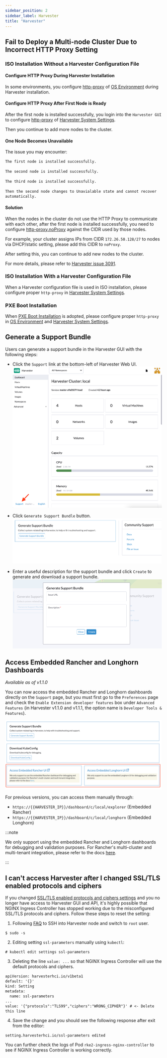 ```yaml
---
sidebar_position: 2
sidebar_label: Harvester
title: "Harvester"
---
```


<head>
  <link rel="canonical" href="https://docs.harvesterhci.io/v1.3/troubleshooting/harvester"/>
</head>

## Fail to Deploy a Multi-node Cluster Due to Incorrect HTTP Proxy Setting

### ISO Installation Without a Harvester Configuration File

#### Configure HTTP Proxy During Harvester Installation

In some environments, you configure [http-proxy](../airgap.md#configure-an-http-proxy-during-installation) of [OS Environment](../install/harvester-configuration.md#osenvironment) during Harvester installation.

#### Configure HTTP Proxy After First Node is Ready

After the first node is installed successfully, you login into the `Harvester GUI` to configure [http-proxy](../airgap.md#configure-an-http-proxy-in-harvester-settings) of [Harvester System Settings](../install/harvester-configuration.md#system_settings).

Then you continue to add more nodes to the cluster.

#### One Node Becomes Unavailable

The issue you may encounter:

```
The first node is installed successfully.

The second node is installed successfully.

The third node is installed successfully.

Then the second node changes to Unavialable state and cannot recover automatically.
```

#### Solution

When the nodes in the cluster do not use the HTTP Proxy to communicate with each other, after the first node is installed successfully, you need to configure [http-proxy.noProxy](../airgap.md#configure-an-http-proxy-in-harvester-settings) against the CIDR used by those nodes.

For example, your cluster assigns IPs from CIDR `172.26.50.128/27` to nodes via DHCP/static setting, please add this CIDR to `noProxy`.

After setting this, you can continue to add new nodes to the cluster.

For more details, please refer to [Harvester issue 3091](https://github.com/harvester/harvester/issues/3091).

### ISO Installation With a Harvester Configuration File

When a Harvester configuration file is used in ISO installation, please configure proper `http-proxy` in [Harvester System Settings](../install/harvester-configuration.md#system_settings).

### PXE Boot Installation

When [PXE Boot Installation](../install/pxe-boot-install.md) is adopted, please configure proper `http-proxy` in [OS Environment](../install/harvester-configuration.md#osenvironment) and [Harvester System Settings](../install/harvester-configuration.md#system_settings).

## Generate a Support Bundle

Users can generate a support bundle in the Harvester GUI with the following steps:

- Click the `Support` link at the bottom-left of Harvester Web UI.
    ![](/img/v1.1/troubleshooting/harvester-sb-support-link.png)

- Click `Generate Support Bundle` button.
    ![](/img/v1.1/troubleshooting/harvester-sb-support-button.png)

- Enter a useful description for the support bundle and click `Create` to generate and download a support bundle.
    ![](/img/v1.1/troubleshooting/harvester-sb-support-modal.png)

## Access Embedded Rancher and Longhorn Dashboards

_Available as of v1.1.0_

You can now access the embedded Rancher and Longhorn dashboards directly on the `Support` page, but you must first go to the `Preferences` page and check the `Enable Extension developer features` box under `Advanced Features` (in Harvester v1.1.0 and v1.1.1, the option name is `Developer Tools & Features`). 

![](/img/v1.1/troubleshooting/support-access-embedded-ui.png)

For previous versions, you can access them manually through:
- `https://{{HARVESTER_IP}}/dashboard/c/local/explorer` (Embedded Rancher)
- `https://{{HARVESTER_IP}}/dashboard/c/local/longhorn` (Embedded Longhorn)


:::note

We only support using the embedded Rancher and Longhorn dashboards for debugging and validation purposes.
For Rancher's multi-cluster and multi-tenant integration, please refer to the docs [here](../rancher/rancher-integration.md).

:::

## I can't access Harvester after I changed SSL/TLS enabled protocols and ciphers

If you changed
[SSL/TLS enabled protocols and ciphers settings](../advanced/settings.md#ssl-parameters)
and you no longer have access to Harvester GUI and API,
it's highly possible that NGINX Ingress Controller has stopped working due to the misconfigured SSL/TLS protocols and ciphers.
Follow these steps to reset the setting:

1. Following [FAQ](../faq.md) to SSH into Harvester node and switch to `root` user.
```
$ sudo -s
```
2. Editing setting `ssl-parameters` manually using `kubectl`:
```
# kubectl edit settings ssl-parameters
```
3. Deleting the line `value: ...` so that NGINX Ingress Controller
will use the default protocols and ciphers.
```
apiVersion: harvesterhci.io/v1beta1
default: '{}'
kind: Setting
metadata:
  name: ssl-parameters
...
value: '{"protocols":"TLS99","ciphers":"WRONG_CIPHER"}' # <- Delete this line
```
4. Save the change and you should see the following response after exit from the editor:
```
setting.harvesterhci.io/ssl-parameters edited
```

You can further check the logs of Pod `rke2-ingress-nginx-controller` to see if NGINX Ingress Controller is working correctly.
